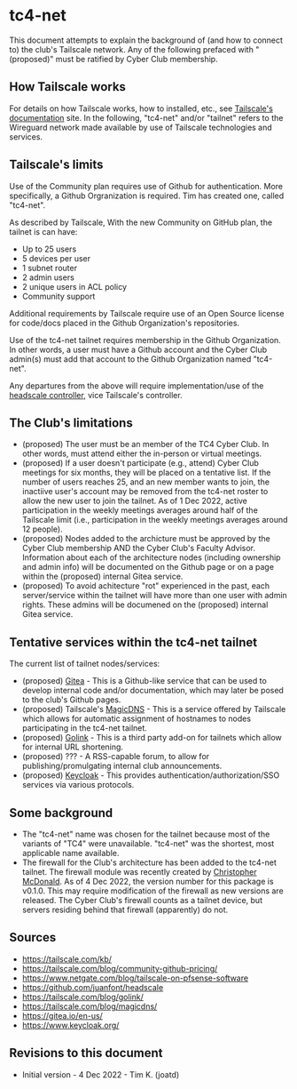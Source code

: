 # tc4-net

This document attempts to explain the background of (and how to connect to) the club's Tailscale network.  Any of the following prefaced with "(proposed)" must be ratified by Cyber Club membership.

## How Tailscale works

For details on how Tailscale works, how to installed, etc., see [Tailscale's documentation](https://tailscale.com/kb/) site.  In the following, "tc4-net" and/or "tailnet" refers to the Wireguard network made available by use of Tailscale technologies and services.

## Tailscale's limits

Use of the Community plan requires use of Github for authentication.  More specifically, a Github Orgranization is required. Tim has created one, called "tc4-net".

As described by Tailscale, With the new Community on GitHub plan, the tailnet is can have:
* Up to 25 users
* 5 devices per user
* 1 subnet router
* 2 admin users
* 2 unique users in ACL policy
* Community support

Additional requirements by Tailscale require use of an Open Source license for code/docs placed in the Github Organization's repositories.

Use of the tc4-net tailnet requires membership in the Github Organization.  In other words, a user must have a Github account and the Cyber Club admin(s) must add that account to the Github Organization named "tc4-net".

Any departures from the above will require implementation/use of the [headscale controller](https://github.com/juanfont/headscale), vice Tailscale's controller.

## The Club's limitations

* (proposed) The user must be an member of the TC4 Cyber Club.  In other words, must attend either the in-person or virtual meetings.
* (proposed) If a user doesn't participate (e.g., attend) Cyber Club meetings for six months, they will be placed on a tentative list.  If the number of users reaches 25, and an new member wants to join, the inactiive user's account may be removed from the tc4-net roster to allow the new user to join the tailnet.  As of 1 Dec 2022, active participation in the weekly meetings averages around half of the Tailscale limit (i.e., participation in the weekly meetings averages around 12 people).
* (proposed) Nodes added to the archicture must be approved by the Cyber Club membership AND the Cyber Club's Faculty Advisor. Information about each of the architecture nodes (including ownership and admin info) will be documented on the Github page or on a page within the (proposed) internal Gitea service.
* (proposed) To avoid achitecture "rot" experienced in the past, each server/service within the tailnet will have more than one user with admin rights.  These admins will be documened on the (proposed) internal Gitea service.

## Tentative services within the tc4-net tailnet

The current list of tailnet nodes/services:

* (proposed) [Gitea](https://gitea.io/en-us/) - This is a Github-like service that can be used to develop internal code and/or documentation, which may later be posed to the club's Github pages.
* (proposed) Tailscale's [MagicDNS](https://tailscale.com/blog/magicdns/) - This is a service offered by Tailscale which allows for automatic assignment of hostnames to nodes participating in the tc4-net tailnet.
* (proposed) [Golink](https://tailscale.com/blog/golink/) - This is a third party add-on for tailnets which allow for internal URL shortening.
* (proposed) ??? - A RSS-capable forum, to allow for publishing/promulgating internal club announcements.
* (proposed) [Keycloak](https://www.keycloak.org/) - This provides authentication/authorization/SSO services via various protocols.

## Some background

* The "tc4-net" name was chosen for the tailnet because most of the variants of "TC4" were unavailable.  "tc4-net" was the shortest, most applicable name available.
* The firewall for the Club's architecture has been added to the tc4-net tailnet.  The firewall module was recently created by [Christopher McDonald](https://www.netgate.com/blog/tailscale-on-pfsense-software).  As of 4 Dec 2022, the version number for this package is v0.1.0.  This may require modification of the firewall as new versions are released.  The Cyber Club's firewall counts as a tailnet device, but servers residing behind that firewall (apparently) do not.

## Sources

* https://tailscale.com/kb/
* https://tailscale.com/blog/community-github-pricing/
* https://www.netgate.com/blog/tailscale-on-pfsense-software
* https://github.com/juanfont/headscale
* https://tailscale.com/blog/golink/
* https://tailscale.com/blog/magicdns/
* https://gitea.io/en-us/
* https://www.keycloak.org/

## Revisions to this document

* Initial version - 4 Dec 2022 - Tim K. (joatd)
